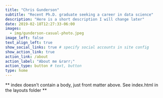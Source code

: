 ```yaml
---
title: "Chris Gunderson"
subtitle: "Recent Ph.D. graduate seeking a career in data science"
description: "Here is a short description I will change later"
date: 2019-02-18T12:27:33-06:00
images:
  - img/gunderson-casual-photo.jpeg
image_left: false
text_align_left: true
show_social_links: true # specify social accounts in site config
show_action_link: true
action_link: /about
action_label: "About me &rarr;"
action_type: button # text, button
type: home
---
```


** index doesn't contain a body, just front matter above.
See index.html in the layouts folder **

